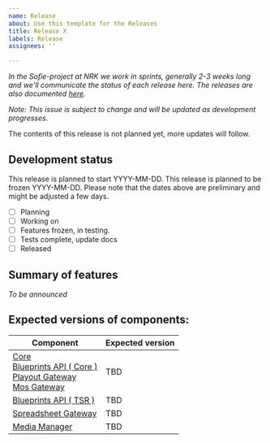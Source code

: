 ```yaml
---
name: Release
about: Use this template for the Releases
title: Release X
labels: Release
assignees: ''

---
```


_In the Sofie-project at NRK we work in sprints, generally 2-3 weeks long and we'll communicate the status of each release here. The releases are also documented [here](https://nrkno.github.io/sofie-core/releases)._

_Note: This issue is subject to change and will be updated as development progresses._

The contents of this release is not planned yet, more updates will follow.
<!--
**Release X** is planned to include several features and improvements, listed below:
**Release X** is a maintenance release, consisting mainly of bug fixes.
-->

## Development status

This release is planned to start YYYY-MM-DD.
This release is planned to be frozen YYYY-MM-DD.
Please note that the dates above are preliminary and might be adjusted a few days.

<!--
The development is expected to start in the beginning of September.
Testing is expected to start 2019-01-01
-->

- [ ] Planning
- [ ] Working on
- [ ] Features frozen, in testing.  
- [ ] Tests complete, update docs
- [ ] Released

## Summary of features

_To be announced_
<!--
* Add features here [Link name](https://github.com/nrkno/myLink)
-->

## Expected versions of components:
| Component | Expected version |
| -- | -- |
| [Core](https://bit.ly/2yFZA9X) <br/> [Blueprints API ( Core )](https://bit.ly/2Qyrcde) <br/> [Playout Gateway](https://bit.ly/2OKGbzn) <br/> [Mos Gateway](https://bit.ly/2Tc1wR1) | TBD |
| [Blueprints API ( TSR )](https://bit.ly/2GTAmcF) | TBD |
| [Spreadsheet Gateway](https://bit.ly/2KB0iL9) | TBD |
| [Media Manager](https://bit.ly/2ZDRjiD) | TBD |
